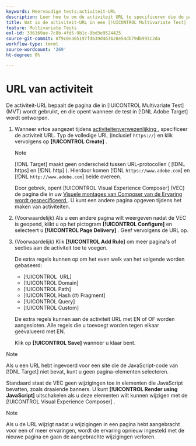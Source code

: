 ```yaml
---
keywords: Meervoudige tests;activiteit-URL
description: Leer hoe te om de activiteit URL te specificeren die de pagina bepaalt die in de test wordt gebruikt en die opent wanneer de [!UICONTROL Multivariate Test] activiteit gebruikend  [!DNL Adobe Target] wordt ontworpen.
title: Wat is de activiteit-URL in een [!UICONTROL Multivariate Test] (MVT) activiteit?
feature: Multivariate Tests
exl-id: 336169ae-7c8b-4fd5-9b1c-0bd3e9524425
source-git-commit: 8f9c0ea65197fd639d463628e54db79db993c2da
workflow-type: tm+mt
source-wordcount: '269'
ht-degree: 0%

---
```


# URL van activiteit

De activiteit-URL bepaalt de pagina die in [!UICONTROL Multivariate Test] (MVT) wordt gebruikt, en die opent wanneer de test in [!DNL Adobe Target] wordt ontworpen.

1. Wanneer ertoe aangezet tijdens [ activiteitenverwezenlijking ](/help/main/c-activities/c-multivariate-testing/t-create-multivariate-test/create-multivariate-test.md), specificeer de activiteit URL. Typ de volledige URL (inclusief `https://`) en klik vervolgens op **[!UICONTROL Create]** .

   >[!NOTE]
   >
   >[!DNL Target] maakt geen onderscheid tussen URL-protocollen ( [!DNL https] en [!DNL http] ). Hierdoor komen [!DNL `https://www.adobe.com`] en [!DNL `http://www.adobe.com`] beide overeen.

   Door gebrek, opent [!UICONTROL Visual Experience Composer] (VEC) de pagina die in uw [ Visuele montages van Composer van de Ervaring wordt gespecificeerd ](/help/main/administrating-target/visual-experience-composer-set-up.md). U kunt een andere pagina opgeven tijdens het maken van activiteiten.

1. (Voorwaardelijk) Als u een andere pagina wilt weergeven nadat de VEC is geopend, klikt u op het pictogram **[!UICONTROL Configure]** en selecteert u **[!UICONTROL Page Delivery]** . Geef vervolgens de URL op.

1. (Voorwaardelijk) Klik **[!UICONTROL Add Rule]** om meer pagina&#39;s of secties aan de activiteit toe te voegen.

   De extra regels kunnen op om het even welk van het volgende worden gebaseerd:

   * [!UICONTROL &#x200B; URL]
   * [!UICONTROL Domain]
   * [!UICONTROL Path]
   * [!UICONTROL Hash (#) Fragment]
   * [!UICONTROL Query]
   * [!UICONTROL Custom]

   De extra regels kunnen aan de activiteit URL met EN of OF worden aangesloten. Alle regels die u toevoegt worden tegen elkaar geëvalueerd met EN.

   Klik op **[!UICONTROL Save]** wanneer u klaar bent.

>[!NOTE]
>
>Als u een URL hebt ingevoerd voor een site die de JavaScript-code van [!DNL Target] niet bevat, kunt u geen pagina-elementen selecteren.
>
>Standaard staat de VEC geen wijzigingen toe in elementen die JavaScript bevatten, zoals draaiende banners. U kunt **[!UICONTROL Render using JavaScript]** uitschakelen als u deze elementen wilt kunnen wijzigen met de [!UICONTROL Visual Experience Composer] .

>[!NOTE]
>
>Als u de URL wijzigt nadat u wijzigingen in een pagina hebt aangebracht voor een of meer ervaringen, wordt de ervaring opnieuw ingesteld met de nieuwe pagina en gaan de aangebrachte wijzigingen verloren.
